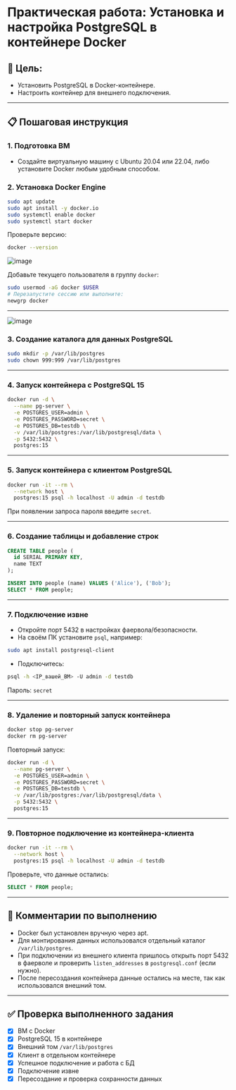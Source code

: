 # Практическая работа: Установка и настройка PostgreSQL в контейнере Docker

## 🌟 Цель:
- Установить PostgreSQL в Docker-контейнере.
- Настроить контейнер для внешнего подключения.

---

## 📋 Пошаговая инструкция

### 1. Подготовка ВМ
- Создайте виртуальную машину с Ubuntu 20.04 или 22.04, либо установите Docker любым удобным способом.

### 2. Установка Docker Engine
```bash
sudo apt update
sudo apt install -y docker.io
sudo systemctl enable docker
sudo systemctl start docker
```

Проверьте версию:
```bash
docker --version
```
![image](https://github.com/user-attachments/assets/0acc555f-2550-4c6e-9922-a760cce8e4b8)


Добавьте текущего пользователя в группу `docker`:
```bash
sudo usermod -aG docker $USER
# Перезапустите сессию или выполните:
newgrp docker
```

---
![image](https://github.com/user-attachments/assets/a4a53594-a9c6-49a6-b26f-f9c77020a32e)

### 3. Создание каталога для данных PostgreSQL
```bash
sudo mkdir -p /var/lib/postgres
sudo chown 999:999 /var/lib/postgres
```

---

### 4. Запуск контейнера с PostgreSQL 15
```bash
docker run -d \
  --name pg-server \
  -e POSTGRES_USER=admin \
  -e POSTGRES_PASSWORD=secret \
  -e POSTGRES_DB=testdb \
  -v /var/lib/postgres:/var/lib/postgresql/data \
  -p 5432:5432 \
  postgres:15
```

---

### 5. Запуск контейнера с клиентом PostgreSQL
```bash
docker run -it --rm \
  --network host \
  postgres:15 psql -h localhost -U admin -d testdb
```

При появлении запроса пароля введите `secret`.

---

### 6. Создание таблицы и добавление строк
```sql
CREATE TABLE people (
  id SERIAL PRIMARY KEY,
  name TEXT
);

INSERT INTO people (name) VALUES ('Alice'), ('Bob');
SELECT * FROM people;
```

---

### 7. Подключение извне
- Откройте порт 5432 в настройках фаервола/безопасности.
- На своём ПК установите `psql`, например:

```bash
sudo apt install postgresql-client
```

- Подключитесь:
```bash
psql -h <IP_вашей_ВМ> -U admin -d testdb
```
Пароль: `secret`

---

### 8. Удаление и повторный запуск контейнера
```bash
docker stop pg-server
docker rm pg-server
```

Повторный запуск:
```bash
docker run -d \
  --name pg-server \
  -e POSTGRES_USER=admin \
  -e POSTGRES_PASSWORD=secret \
  -e POSTGRES_DB=testdb \
  -v /var/lib/postgres:/var/lib/postgresql/data \
  -p 5432:5432 \
  postgres:15
```

---

### 9. Повторное подключение из контейнера-клиента
```bash
docker run -it --rm \
  --network host \
  postgres:15 psql -h localhost -U admin -d testdb
```

Проверьте, что данные остались:
```sql
SELECT * FROM people;
```

---

## 📝 Комментарии по выполнению

- Docker был установлен вручную через apt.
- Для монтирования данных использовался отдельный каталог `/var/lib/postgres`.
- При подключении из внешнего клиента пришлось открыть порт 5432 в фаерволе и проверить `listen_addresses` в `postgresql.conf` (если нужно).
- После пересоздания контейнера данные остались на месте, так как использовался внешний том.

---

## ✅ Проверка выполненного задания
- [x] ВМ с Docker
- [x] PostgreSQL 15 в контейнере
- [x] Внешний том `/var/lib/postgres`
- [x] Клиент в отдельном контейнере
- [x] Успешное подключение и работа с БД
- [x] Подключение извне
- [x] Пересоздание и проверка сохранности данных
